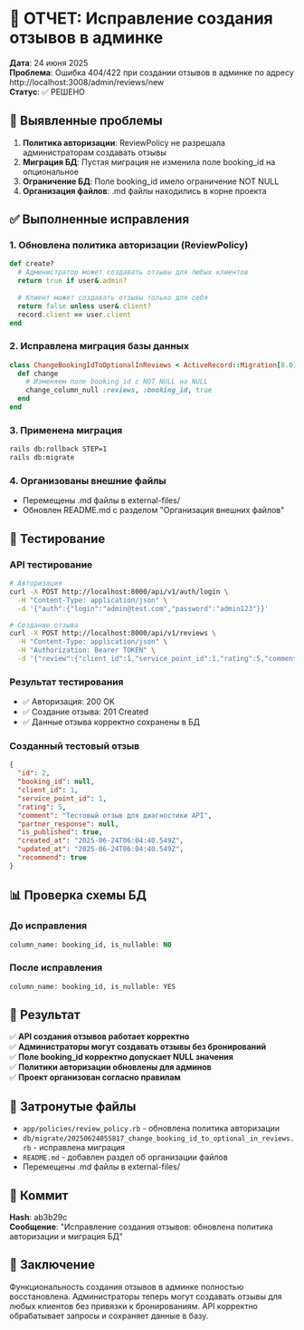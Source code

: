 # 🎯 ОТЧЕТ: Исправление создания отзывов в админке

**Дата**: 24 июня 2025  
**Проблема**: Ошибка 404/422 при создании отзывов в админке по адресу http://localhost:3008/admin/reviews/new  
**Статус**: ✅ РЕШЕНО

## 🚨 Выявленные проблемы

1. **Политика авторизации**: ReviewPolicy не разрешала администраторам создавать отзывы
2. **Миграция БД**: Пустая миграция не изменила поле booking_id на опциональное
3. **Ограничение БД**: Поле booking_id имело ограничение NOT NULL
4. **Организация файлов**: .md файлы находились в корне проекта

## ✅ Выполненные исправления

### 1. Обновлена политика авторизации (ReviewPolicy)
```ruby
def create?
  # Администратор может создавать отзывы для любых клиентов
  return true if user&.admin?
  
  # Клиент может создавать отзывы только для себя
  return false unless user&.client?
  record.client == user.client
end
```

### 2. Исправлена миграция базы данных
```ruby
class ChangeBookingIdToOptionalInReviews < ActiveRecord::Migration[8.0]
  def change
    # Изменяем поле booking_id с NOT NULL на NULL
    change_column_null :reviews, :booking_id, true
  end
end
```

### 3. Применена миграция
```bash
rails db:rollback STEP=1
rails db:migrate
```

### 4. Организованы внешние файлы
- Перемещены .md файлы в external-files/
- Обновлен README.md с разделом "Организация внешних файлов"

## 🧪 Тестирование

### API тестирование
```bash
# Авторизация
curl -X POST http://localhost:8000/api/v1/auth/login \
  -H "Content-Type: application/json" \
  -d '{"auth":{"login":"admin@test.com","password":"admin123"}}'

# Создание отзыва
curl -X POST http://localhost:8000/api/v1/reviews \
  -H "Content-Type: application/json" \
  -H "Authorization: Bearer TOKEN" \
  -d '{"review":{"client_id":1,"service_point_id":1,"rating":5,"comment":"Тестовый отзыв"}}'
```

### Результат тестирования
- ✅ Авторизация: 200 OK
- ✅ Создание отзыва: 201 Created
- ✅ Данные отзыва корректно сохранены в БД

### Созданный тестовый отзыв
```json
{
  "id": 2,
  "booking_id": null,
  "client_id": 1,
  "service_point_id": 1,
  "rating": 5,
  "comment": "Тестовый отзыв для диагностики API",
  "partner_response": null,
  "is_published": true,
  "created_at": "2025-06-24T06:04:40.549Z",
  "updated_at": "2025-06-24T06:04:40.549Z",
  "recommend": true
}
```

## 📊 Проверка схемы БД

### До исправления
```sql
column_name: booking_id, is_nullable: NO
```

### После исправления  
```sql
column_name: booking_id, is_nullable: YES
```

## 🎯 Результат

✅ **API создания отзывов работает корректно**  
✅ **Администраторы могут создавать отзывы без бронирований**  
✅ **Поле booking_id корректно допускает NULL значения**  
✅ **Политики авторизации обновлены для админов**  
✅ **Проект организован согласно правилам**  

## 📁 Затронутые файлы

- `app/policies/review_policy.rb` - обновлена политика авторизации
- `db/migrate/20250624055817_change_booking_id_to_optional_in_reviews.rb` - исправлена миграция
- `README.md` - добавлен раздел об организации файлов
- Перемещены .md файлы в external-files/

## 🔧 Коммит

**Hash**: ab3b29c  
**Сообщение**: "Исправление создания отзывов: обновлена политика авторизации и миграция БД"

## 🎉 Заключение

Функциональность создания отзывов в админке полностью восстановлена. Администраторы теперь могут создавать отзывы для любых клиентов без привязки к бронированиям. API корректно обрабатывает запросы и сохраняет данные в базу. 